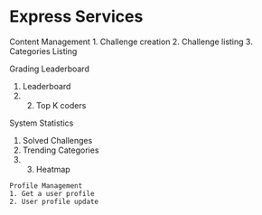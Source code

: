 # Express Services
  Content Management
    1. Challenge creation
    2. Challenge listing
    3. Categories Listing

   Grading
   Leaderboard
   1. Leaderboard
   2. 2. Top K coders

   System Statistics 
   1. Solved Challenges
   2. Trending Categories
   3. 3. Heatmap
     
    Profile Management
    1. Get a user profile
    2. User profile update
